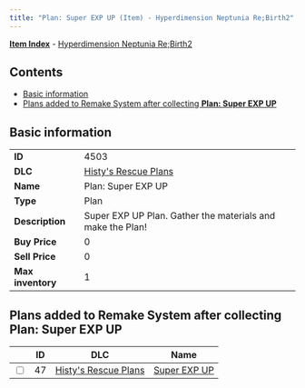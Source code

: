```yaml
---
title: "Plan: Super EXP UP (Item) - Hyperdimension Neptunia Re;Birth2"
---
```


[**Item Index**](/neptunia/rb2/item/index.html) - [Hyperdimension Neptunia Re;Birth2](/neptunia/rb2)

## Contents

- [Basic information](#basic-information)
- [Plans added to Remake System after collecting **Plan: Super EXP UP**](#plans-added-to-remake-system-after-collecting-plan-super-exp-up)

## Basic information

|   |   |
| -- | -- |
| **ID** | 4503 |
| **DLC** | [Histy's Rescue Plans](/neptunia/rb2/dlc/6-histy-rescue.html) |
| **Name** | Plan: Super EXP UP |
| **Type** | Plan |
| **Description** | Super EXP UP Plan. Gather the materials and make the Plan! |
| **Buy Price** | 0 |
| **Sell Price** | 0 |
| **Max inventory** | 1 |

## Plans added to Remake System after collecting **Plan: Super EXP UP**

|    | ID | DLC | Name |
| -- | -- | --- | ---- |
| <input type="checkbox" id="rb2-remake-6-47" class="trackbox" /> | 47 | [Histy's Rescue Plans](/neptunia/rb2/dlc/6-histy-rescue.html) | [Super EXP UP](/neptunia/rb2/remake/6-47-super-exp-up.html) |